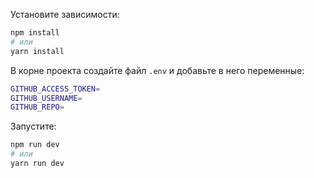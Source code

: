 Установите зависимости:

```bash
npm install
# или
yarn install
```

В корне проекта создайте файл `.env` и добавьте в него переменные:

```bash
GITHUB_ACCESS_TOKEN=
GITHUB_USERNAME=
GITHUB_REPO=
```

Запустите:

```bash
npm run dev
# или
yarn run dev
```